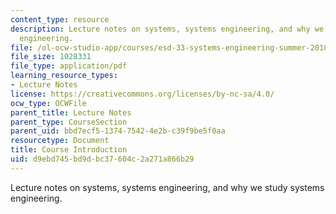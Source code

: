```yaml
---
content_type: resource
description: Lecture notes on systems, systems engineering, and why we study systems
  engineering.
file: /ol-ocw-studio-app/courses/esd-33-systems-engineering-summer-2010/d9ebd745bd9dbc37604c2a271a866b29_MITESD_33SUM10_lec01.pdf
file_size: 1028331
file_type: application/pdf
learning_resource_types:
- Lecture Notes
license: https://creativecommons.org/licenses/by-nc-sa/4.0/
ocw_type: OCWFile
parent_title: Lecture Notes
parent_type: CourseSection
parent_uid: bbd7ecf5-1374-7542-4e2b-c39f9be5f0aa
resourcetype: Document
title: Course Introduction
uid: d9ebd745-bd9d-bc37-604c-2a271a866b29
---
```

Lecture notes on systems, systems engineering, and why we study systems engineering.